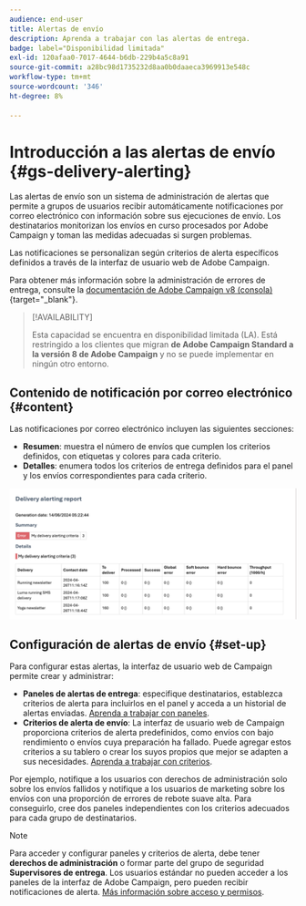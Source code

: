 ```yaml
---
audience: end-user
title: Alertas de envío
description: Aprenda a trabajar con las alertas de entrega.
badge: label="Disponibilidad limitada"
exl-id: 120afaa0-7017-4644-b6db-229b4a5c8a91
source-git-commit: a28bc98d1735232d8aa0b0daaeca3969913e548c
workflow-type: tm+mt
source-wordcount: '346'
ht-degree: 8%

---
```


# Introducción a las alertas de envío {#gs-delivery-alerting}

Las alertas de envío son un sistema de administración de alertas que permite a grupos de usuarios recibir automáticamente notificaciones por correo electrónico con información sobre sus ejecuciones de envío. Los destinatarios monitorizan los envíos en curso procesados por Adobe Campaign y toman las medidas adecuadas si surgen problemas.

Las notificaciones se personalizan según criterios de alerta específicos definidos a través de la interfaz de usuario web de Adobe Campaign.

Para obtener más información sobre la administración de errores de entrega, consulte la [documentación de Adobe Campaign v8 (consola)](https://experienceleague.adobe.com/es/docs/campaign/campaign-v8/send/failures/delivery-failures#send){target="_blank"}.

>[!AVAILABILITY]
>
>Esta capacidad se encuentra en disponibilidad limitada (LA). Está restringido a los clientes que migran **de Adobe Campaign Standard a la versión 8 de Adobe Campaign** y no se puede implementar en ningún otro entorno.

## Contenido de notificación por correo electrónico {#content}

Las notificaciones por correo electrónico incluyen las siguientes secciones:

* **Resumen**: muestra el número de envíos que cumplen los criterios definidos, con etiquetas y colores para cada criterio.
* **Detalles**: enumera todos los criterios de entrega definidos para el panel y los envíos correspondientes para cada criterio.

![Descripción: esta captura de pantalla muestra el diseño de la notificación por correo electrónico, incluidas las secciones de resumen y detalles.](assets/alerting-email.png)

## Configuración de alertas de envío {#set-up}

Para configurar estas alertas, la interfaz de usuario web de Campaign permite crear y administrar:

* **Paneles de alertas de entrega**: especifique destinatarios, establezca criterios de alerta para incluirlos en el panel y acceda a un historial de alertas enviadas. [Aprenda a trabajar con paneles](../msg/delivery-alerting-dashboards.md).
* **Criterios de alerta de envío**: La interfaz de usuario web de Campaign proporciona criterios de alerta predefinidos, como envíos con bajo rendimiento o envíos cuya preparación ha fallado. Puede agregar estos criterios a su tablero o crear los suyos propios que mejor se adapten a sus necesidades. [Aprenda a trabajar con criterios](../msg/delivery-alerting-criteria.md).

Por ejemplo, notifique a los usuarios con derechos de administración solo sobre los envíos fallidos y notifique a los usuarios de marketing sobre los envíos con una proporción de errores de rebote suave alta. Para conseguirlo, cree dos paneles independientes con los criterios adecuados para cada grupo de destinatarios.

>[!NOTE]
>
>Para acceder y configurar paneles y criterios de alerta, debe tener **derechos de administración** o formar parte del grupo de seguridad **Supervisores de entrega**. Los usuarios estándar no pueden acceder a los paneles de la interfaz de Adobe Campaign, pero pueden recibir notificaciones de alerta. [Más información sobre acceso y permisos](../get-started/permissions.md).